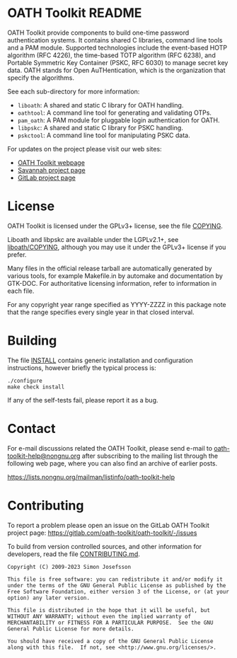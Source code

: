 # OATH Toolkit README

OATH Toolkit provide components to build one-time password
authentication systems.  It contains shared C libraries, command line
tools and a PAM module.  Supported technologies include the
event-based HOTP algorithm (RFC 4226), the time-based TOTP algorithm
(RFC 6238), and Portable Symmetric Key Container (PSKC, RFC 6030) to
manage secret key data.  OATH stands for Open AuTHentication, which is
the organization that specify the algorithms.

See each sub-directory for more information:

 * `liboath`: A shared and static C library for OATH handling.
 * `oathtool`: A command line tool for generating and validating OTPs.
 * `pam_oath`: A PAM module for pluggable login authentication for OATH.
 * `libpskc`: A shared and static C library for PSKC handling.
 * `pskctool`: A command line tool for manipulating PSKC data.

For updates on the project please visit our web sites:

 * [OATH Toolkit webpage](https://www.nongnu.org/oath-toolkit/)
 * [Savannah project page](https://savannah.nongnu.org/projects/oath-toolkit/)
 * [GitLab project page](https://gitlab.com/oath-toolkit/oath-toolkit)

# License

OATH Toolkit is licensed under the GPLv3+ license, see the file
[COPYING](COPYING).

Liboath and libpskc are available under the LGPLv2.1+, see
[liboath/COPYING](liboath/COPYING), although you may use it under the
GPLv3+ license if you prefer.

Many files in the official release tarball are automatically generated
by various tools, for example Makefile.in by automake and
documentation by GTK-DOC.  For authoritative licensing information,
refer to information in each file.

For any copyright year range specified as YYYY-ZZZZ in this package
note that the range specifies every single year in that closed
interval.

# Building

The file [INSTALL](INSTALL) contains generic installation and
configuration instructions, however briefly the typical process is:

```
./configure
make check install
```

If any of the self-tests fail, please report it as a bug.

# Contact

For e-mail discussions related the OATH Toolkit, please send e-mail to
oath-toolkit-help@nongnu.org after subscribing to the mailing list
through the following web page, where you can also find an archive of
earlier posts.

  https://lists.nongnu.org/mailman/listinfo/oath-toolkit-help

# Contributing

To report a problem please open an issue on the GitLab OATH Toolkit
project page: https://gitlab.com/oath-toolkit/oath-toolkit/-/issues

To build from version controlled sources, and other information for
developers, read the file [CONTRIBUTING.md](CONTRIBUTING.md).

```
Copyright (C) 2009-2023 Simon Josefsson

This file is free software: you can redistribute it and/or modify it
under the terms of the GNU General Public License as published by the
Free Software Foundation, either version 3 of the License, or (at your
option) any later version.

This file is distributed in the hope that it will be useful, but
WITHOUT ANY WARRANTY; without even the implied warranty of
MERCHANTABILITY or FITNESS FOR A PARTICULAR PURPOSE.  See the GNU
General Public License for more details.

You should have received a copy of the GNU General Public License
along with this file.  If not, see <http://www.gnu.org/licenses/>.
```
